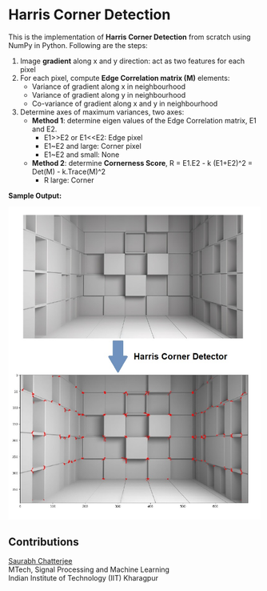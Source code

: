 # Harris Corner Detection

This is the implementation of **Harris Corner Detection** from scratch using NumPy in Python. Following are the steps:
1. Image **gradient** along x and y direction: act as two features for each pixel
2. For each pixel, compute **Edge Correlation matrix (M)** elements:
    - Variance of gradient along x in neighbourhood
    - Variance of gradient along y in neighbourhood
    - Co-variance of gradient along x and y in neighbourhood
3. Determine axes of maximum variances, two axes:
    - **Method 1**: determine eigen values of the Edge Correlation matrix, E1 and E2.
         - E1>>E2 or E1<<E2: Edge pixel
         - E1~E2 and large: Corner pixel
         - E1~E2 and small: None
    - **Method 2**: determine **Cornerness Score**, R = E1.E2 - k (E1+E2)^2 = Det(M) - k.Trace(M)^2
         - R large: Corner



**Sample Output:**

![Output](images/blocks-output-comparison.jpg)

## Contributions
[Saurabh Chatterjee](https://github.com/chatterjeesaurabh) </br>
MTech, Signal Processing and Machine Learning </br>
Indian Institute of Technology (IIT) Kharagpur
